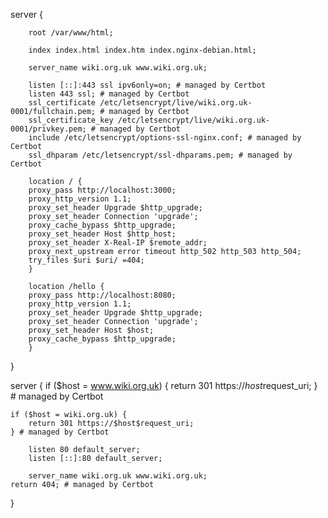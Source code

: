 server {

        root /var/www/html;
        
        index index.html index.htm index.nginx-debian.html;

        server_name wiki.org.uk www.wiki.org.uk;
        
        listen [::]:443 ssl ipv6only=on; # managed by Certbot
        listen 443 ssl; # managed by Certbot
        ssl_certificate /etc/letsencrypt/live/wiki.org.uk-0001/fullchain.pem; # managed by Certbot
        ssl_certificate_key /etc/letsencrypt/live/wiki.org.uk-0001/privkey.pem; # managed by Certbot
        include /etc/letsencrypt/options-ssl-nginx.conf; # managed by Certbot
        ssl_dhparam /etc/letsencrypt/ssl-dhparams.pem; # managed by Certbot

        location / {
        proxy_pass http://localhost:3000;
        proxy_http_version 1.1;
        proxy_set_header Upgrade $http_upgrade;
        proxy_set_header Connection 'upgrade';
        proxy_cache_bypass $http_upgrade;
        proxy_set_header Host $http_host;
        proxy_set_header X-Real-IP $remote_addr;
        proxy_next_upstream error timeout http_502 http_503 http_504;
        try_files $uri $uri/ =404;
        }

        location /hello {
        proxy_pass http://localhost:8080;
        proxy_http_version 1.1;
        proxy_set_header Upgrade $http_upgrade;
        proxy_set_header Connection 'upgrade';
        proxy_set_header Host $host;
        proxy_cache_bypass $http_upgrade;
        }
}

server {
    if ($host = www.wiki.org.uk) {
        return 301 https://$host$request_uri;
    } # managed by Certbot

    if ($host = wiki.org.uk) {
        return 301 https://$host$request_uri;
    } # managed by Certbot

        listen 80 default_server;
        listen [::]:80 default_server;

        server_name wiki.org.uk www.wiki.org.uk;
    return 404; # managed by Certbot
}
